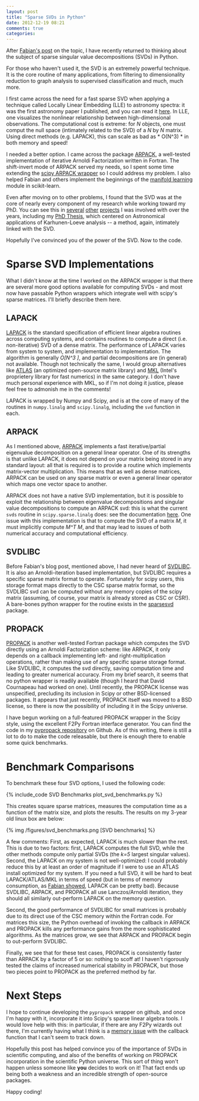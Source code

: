 ```yaml
---
layout: post
title: "Sparse SVDs in Python"
date: 2012-12-19 08:21
comments: true
categories: 
---
```

After [Fabian's post](http://fseoane.net/blog/2012/singular-value-decomposition-in-scipy/) on the topic, I have recently returned to thinking about the
subject of sparse singular value decompositions (SVDs) in Python.

For those who haven't used it, the SVD is an extremely powerful technique.
It is the core routine of many applications,
from filtering to dimensionality
reduction to graph analysis to supervised classification and much, much more.

I first came across the need for a fast sparse SVD when applying a technique
called Locally Linear Embedding (LLE) to astronomy spectra: it was the first
astronomy paper I published, and you can read it [here](http://adsabs.harvard.edu/abs/2009AJ....138.1365V).  In LLE, one visualizes the nonlinear relationship
between high-dimensional observations.  The computational cost is extreme: for
*N* objects, one must comput the null space (intimately related to the SVD)
of a *N* by *N* matrix.  Using direct methods (e.g. LAPACK), this can scale
as bad as * O(N^3) * in both memory and speed!

<!-- more -->

I needed a better option.  I came across the package
[ARPACK](http://www.caam.rice.edu/software/ARPACK/), a well-tested
implementation of iterative Arnoldi Factorization written in Fortran.
The shift-invert mode of ARPACK served my needs, so I spent some time
extending the [scipy ARPACK wrapper](http://docs.scipy.org/doc/scipy/reference/tutorial/arpack.html) so I could address my problem.  I also helped
Fabian and others implement the beginnings of the [manifold learning](http://scikit-learn.org/dev/modules/manifold.html) module in scikit-learn.

Even after moving on to other problems, I found that
the SVD was at the core of nearly every component of my research
while working toward my PhD.  You can see this in
[several](http://adsabs.harvard.edu/abs/2011AAS...21715304C)
[other](http://adsabs.harvard.edu/abs/2011ApJ...727..118V)
[projects](http://adsabs.harvard.edu/abs/2011AJ....142..203D)
I was involved with over the years, including my
[PhD Thesis](http://gradworks.umi.com/35/42/3542228.html), which centered
on Astronomical applications of Karhunen-Loeve analysis -- a method, again,
intimately linked with the SVD.

Hopefully I've convinced you of the power of the SVD.  Now to the code.

# Sparse SVD Implementations #
What I didn't know at the time I worked on the ARPACK wrapper is that there
are several more good options available for computing SVDs - and most now have
passable Python wrappers which integrate well with scipy's sparse matrices.
I'll briefly describe them here.

## LAPACK ##
[LAPACK](http://www.netlib.org/lapack/)
is the standard specification of efficient linear algebra routines
across computing systems, and contains routines to
compute a direct (i.e. non-iterative)
SVD of a dense matrix.  The performance of LAPACK varies from system to
system, and implementation to implementation.  The algorithm is generally
*O[N^3 ]*, and partial decompositions are (in general) not available.  Though
not technically the same, I would group alternatives like
[ATLAS](http://math-atlas.sourceforge.net/) (an optimized open-source
matrix library) and [MKL](http://software.intel.com/en-us/intel-mkl)
(Intel's proprietery library for fast numerics) in the same category.
I don't have much personal experience with MKL, so if I'm not doing it justice,
please feel free to admonish me in the comments!

LAPACK is wrapped by Numpy and Scipy, and is
at the core of many of the routines in ``numpy.linalg`` and
``scipy.linalg``, including the ``svd`` function in each.

## ARPACK ##
As I mentioned above, [ARPACK](http://www.caam.rice.edu/software/ARPACK/)
implements a fast iterative/partial eigenvalue decomposition on a general
linear operator.  One of its strengths is that unlike LAPACK, it does not
depend on your matrix being stored in any standard layout: all that is required
is to provide a routine which implements matrix-vector multiplication.  This
means that as well as dense matrices, ARPACK can be used on any sparse matrix
or even a general linear operator which maps one vector space to another.

ARPACK does not have a native SVD implementation, but it is possible to
exploit the relationship between eigenvalue decompositions and singular
value decompositions to compute an ARPACK svd: this is what the current
``svds`` routine in ``scipy.sparse.linalg`` does: see the documentation
[here](http://docs.scipy.org/doc/scipy/reference/generated/scipy.sparse.linalg.svds.html).  One issue with this implementation is that to compute the SVD of
a matrix *M*, it must implicitly compute *M^T M*,
and that may lead to issues of both
numerical accuracy and computational efficiency.

## SVDLIBC ##
Before Fabian's blog post, mentioned above, I had never heard of
[SVDLIBC](http://tedlab.mit.edu/~dr/SVDLIBC/).  It
is also an Arnoldi-iteration based implementation, but SVDLIBC requires a
specific sparse matrix format to operate.  Fortunately for scipy users, this
storage format maps directly to the CSC sparse matrix format, so the SVDLIBC
svd can be computed without any memory copies of the scipy matrix (assuming,
of course, your matrix is already stored as CSC or CSR!).  A bare-bones python
wrapper for the routine exists in the [sparsesvd](http://pypi.python.org/pypi/sparsesvd/) package.

## PROPACK ##
[PROPACK](http://soi.stanford.edu/~rmunk/PROPACK/) is another well-tested
Fortran package which computes the SVD directly using an Arnoldi Factorization
scheme: like ARPACK, it only depends on a callback implementing left- and
right-multiplication operations, rather than making use of any specific
sparse storage format.  Like SVDLIBC, it  computes the svd directly, saving
computation time and leading to greater numerical accuracy.  From my brief
search, it seems that
no python wrapper is readily available (though I heard that David Cournapeau
had worked on one).  Until recently, the PROPACK license was unspecified,
precluding its inclusion in Scipy or other BSD-licensed packages.  It appears
that just recently, PROPACK itself was moved to a BSD license, so there is
now the possibility of including it in the Scipy universe.

I have begun working on a full-featured PROPACK wrapper in the Scipy style,
using the excellent F2Py Fortran interface generator.  You can find the 
code in my [pypropack repository](https://github.com/jakevdp/pypropack)
on Github.  As of this writing, there is still a lot to do to make the
code releasable, but there is enough there to enable some quick benchmarks.

# Benchmark Comparisons #
To benchmark these four SVD options, I used the following code:

{% include_code SVD Benchmarks plot_svd_benchmarks.py %}

This creates square sparse matrices, measures the computation time as a function
of the matrix size, and plots the results.  The results on my 3-year old
linux box are below:

{% img /figures/svd_benchmarks.png [SVD benchmarks] %}

A few comments: First, as expected, LAPACK is much slower than the rest.  This
is due to two factors: first, LAPACK computes the full SVD, while the other
methods compute only partial SVDs (the *k=5* largest singular values).
Second, the LAPACK on my system is not
well-optimized: I could probably reduce this by at least an order of magnitude
if I were to use an ATLAS install optimized for my system.  If you need a
full SVD, it will be hard to beat LAPACK/ATLAS/MKL in terms of speed (but
in terms of memory consumption, as
[Fabian showed](http://fseoane.net/blog/2012/singular-value-decomposition-in-scipy/),
LAPACK can be pretty bad).  Because SVDLIBC, ARPACK, and PROPACK all use
Lanczos/Arnoldi iteration, they should all similarly out-perform LAPACK on
the memory question.

Second, the good performance of SVDLIBC for small matrices is probably due to
its direct use of the CSC memory within the Fortran code.  For matrices this
size, the Python overhead of invoking the callback in ARPACK and PROPACK kills
any performance gains from the more sophisticated algorithms.  As the matrices
grow, we see that ARPACK and PROPACK begin to out-perform SVDLIBC.

Finally, we see that for these test cases, PROPACK is consistently
faster than ARPACK by a factor of 5 or so: nothing to scoff at!
I haven't rigorously tested the claims of increased numerical stability
in PROPACK, but those two pieces point to PROPACK as the
preferred method by far.

# Next Steps #
I hope to continue developing the ``pypropack`` wrapper on github, and once
I'm happy with it, incorporate it into Scipy's sparse linear algebra tools.
I would love help with this: in particular, if there are any F2Py wizards out
there, I'm currently having what I think is a
[memory issue](https://github.com/jakevdp/pypropack/issues/1)
with the callback function that I can't seem to track down.

Hopefully this post has helped convince you of the importance of SVDs in
scientific computing, and also of the benefits of working on PROPACK
incorporation in the scientific Python universe.  This sort of thing
won't happen unless someone like **you** decides to work on it!  That
fact ends up being both a weakness and an incredible strength of
open-source packages.

Happy coding!